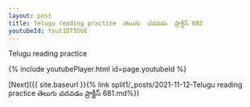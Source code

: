 ```yaml
---
layout: post
title: Telugu reading practice  తెలుగు  చదవడం  ప్రాక్టీస్ 682
youtubeId: Yxut1DT5SbE
---
```

 
 
Telugu reading practice
 
 
 
 
 


{% include youtubePlayer.html id=page.youtubeId %}
 
[Next]({{ site.baseurl }}{% link  split1/_posts/2021-11-12-Telugu reading practice  తెలుగు  చదవడం  ప్రాక్టీస్ 681.md%})
 
